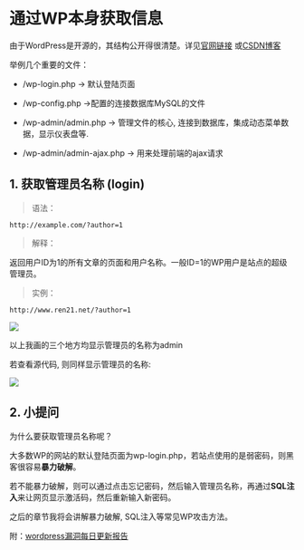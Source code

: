 ﻿# 通过WP本身获取信息

由于WordPress是开源的，其结构公开得很清楚。详见[官网链接](https://codex.wordpress.org/WordPress_Files) 或[CSDN博客](http://blog.csdn.net/ppiao1970hank/article/details/6301808)

举例几个重要的文件：
- /wp-login.php -> 默认登陆页面

- /wp-config.php ->配置的连接数据库MySQL的文件

- /wp-admin/admin.php -> 管理文件的核心, 连接到数据库，集成动态菜单数据，显示仪表盘等.

- /wp-admin/admin-ajax.php -> 用来处理前端的ajax请求

## 1. 获取管理员名称 (login)

> 语法：
```http
http://example.com/?author=1
```
> 解释：

返回用户ID为1的所有文章的页面和用户名称。一般ID=1的WP用户是站点的超级管理员。

> 实例：
```http
http://www.ren21.net/?author=1
```

![](https://gblobscdn.gitbook.com/assets%2F-LhVVVIAnQXltst0fTl_%2F-LhVVZDY6yX73avND9-D%2F-LhVVgDxlAfQd86HWgG4%2Fimport.png?generation=1560692311748047&alt=media)

以上我画的三个地方均显示管理员的名称为admin

若查看源代码, 则同样显示管理员的名称:

![](https://gblobscdn.gitbook.com/assets%2F-LhVVVIAnQXltst0fTl_%2F-LhVVZDY6yX73avND9-D%2F-LhVVgE-B2vHRDVC2lpZ%2Fimport2.png?generation=1560692323735892&alt=media)

## 2. 小提问

为什么要获取管理员名称呢？

大多数WP的网站的默认登陆页面为wp-login.php，若站点使用的是弱密码，则黑客很容易**暴力破解**。

若不能暴力破解，则可以通过点击忘记密码，然后输入管理员名称，再通过**SQL注入**来让网页显示激活码，然后重新输入新密码。

之后的章节我将会讲解暴力破解, SQL注入等常见WP攻击方法。

附：[wordpress漏洞每日更新报告](https://wpvulndb.com/)
